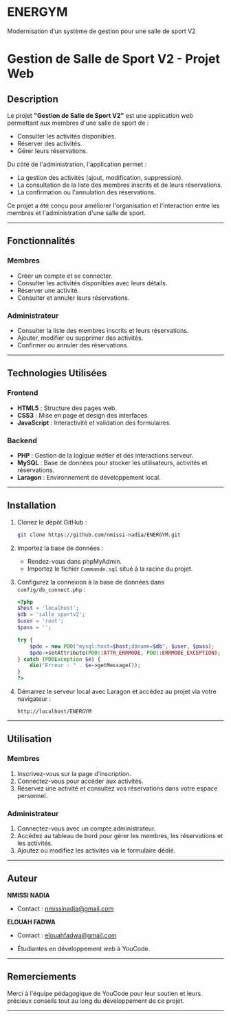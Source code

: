 # ENERGYM
Modernisation d’un système de gestion pour une salle de sport V2

# Gestion de Salle de Sport V2 - Projet Web

## Description

Le projet **"Gestion de Salle de Sport V2"** est une application web permettant aux membres d'une salle de sport de :
- Consulter les activités disponibles.
- Réserver des activités.
- Gérer leurs réservations.

Du côté de l'administration, l'application permet :
- La gestion des activités (ajout, modification, suppression).
- La consultation de la liste des membres inscrits et de leurs réservations.
- La confirmation ou l'annulation des réservations.

Ce projet a été conçu pour améliorer l'organisation et l'interaction entre les membres et l'administration d'une salle de sport.

---

## Fonctionnalités

### Membres
- Créer un compte et se connecter.
- Consulter les activités disponibles avec leurs détails.
- Réserver une activité.
- Consulter et annuler leurs réservations.

### Administrateur
- Consulter la liste des membres inscrits et leurs réservations.
- Ajouter, modifier ou supprimer des activités.
- Confirmer ou annuler des réservations.

---

## Technologies Utilisées

### Frontend
- **HTML5** : Structure des pages web.
- **CSS3** : Mise en page et design des interfaces.
- **JavaScript** : Interactivité et validation des formulaires.

### Backend
- **PHP** : Gestion de la logique métier et des interactions serveur.
- **MySQL** : Base de données pour stocker les utilisateurs, activités et réservations.
- **Laragon** : Environnement de développement local.

---

## Installation

1. Clonez le dépôt GitHub :
   ```bash
   git clone https://github.com/nmissi-nadia/ENERGYM.git
   ```

2. Importez la base de données :
   - Rendez-vous dans phpMyAdmin.
   - Importez le fichier `Commande.sql` situé à la racine du projet.

3. Configurez la connexion à la base de données dans `config/db_connect.php` :
   ```php
   <?php
   $host = 'localhost';
   $db = 'salle_sportv2';
   $user = 'root';
   $pass = '';

   try {
       $pdo = new PDO("mysql:host=$host;dbname=$db", $user, $pass);
       $pdo->setAttribute(PDO::ATTR_ERRMODE, PDO::ERRMODE_EXCEPTION);
   } catch (PDOException $e) {
       die("Erreur : " . $e->getMessage());
   }
   ?>
   ```

4. Démarrez le serveur local avec Laragon et accédez au projet via votre navigateur :
   ```
   http://localhost/ENERGYM
   ```

---

## Utilisation

### Membres
1. Inscrivez-vous sur la page d'inscription.
2. Connectez-vous pour accéder aux activités.
3. Réservez une activité et consultez vos réservations dans votre espace personnel.

### Administrateur
1. Connectez-vous avec un compte administrateur.
2. Accédez au tableau de bord pour gérer les membres, les réservations et les activités.
3. Ajoutez ou modifiez les activités via le formulaire dédié.

---

## Auteur
**NMISSI NADIA**

- Contact : nmissinadia@gmail.com

**ELOUAH FADWA**

- Contact : elouahfadwa@gmail.com

- Étudiantes en développement web à YouCode.


---

## Remerciements
Merci à l'équipe pédagogique de YouCode pour leur soutien et leurs précieux conseils tout au long du développement de ce projet.

---


